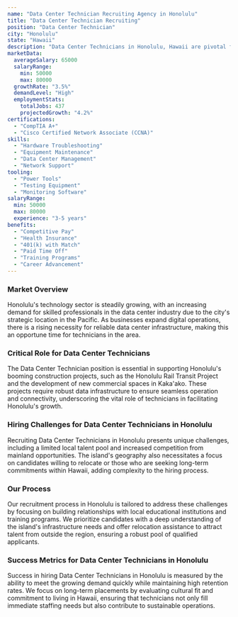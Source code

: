 ```yaml
---
name: "Data Center Technician Recruiting Agency in Honolulu"
title: "Data Center Technician Recruiting"
position: "Data Center Technician"
city: "Honolulu"
state: "Hawaii"
description: "Data Center Technicians in Honolulu, Hawaii are pivotal for ensuring the running and maintenance of data centers, providing on-site support for data center equipment and are often involved in equipment testing and deployment."
marketData:
  averageSalary: 65000
  salaryRange:
    min: 50000
    max: 80000
  growthRate: "3.5%"
  demandLevel: "High"
  employmentStats:
    totalJobs: 437
    projectedGrowth: "4.2%"
certifications:
  - "CompTIA A+"
  - "Cisco Certified Network Associate (CCNA)"
skills:
  - "Hardware Troubleshooting"
  - "Equipment Maintenance"
  - "Data Center Management"
  - "Network Support"
tooling:
  - "Power Tools"
  - "Testing Equipment"
  - "Monitoring Software"
salaryRange:
  min: 50000
  max: 80000
  experience: "3-5 years"
benefits:
  - "Competitive Pay"
  - "Health Insurance"
  - "401(k) with Match"
  - "Paid Time Off"
  - "Training Programs"
  - "Career Advancement"
---
```


### Market Overview
Honolulu's technology sector is steadily growing, with an increasing demand for skilled professionals in the data center industry due to the city's strategic location in the Pacific. As businesses expand digital operations, there is a rising necessity for reliable data center infrastructure, making this an opportune time for technicians in the area.

### Critical Role for Data Center Technicians
The Data Center Technician position is essential in supporting Honolulu's booming construction projects, such as the Honolulu Rail Transit Project and the development of new commercial spaces in Kaka'ako. These projects require robust data infrastructure to ensure seamless operation and connectivity, underscoring the vital role of technicians in facilitating Honolulu's growth.

### Hiring Challenges for Data Center Technicians in Honolulu
Recruiting Data Center Technicians in Honolulu presents unique challenges, including a limited local talent pool and increased competition from mainland opportunities. The island's geography also necessitates a focus on candidates willing to relocate or those who are seeking long-term commitments within Hawaii, adding complexity to the hiring process.

### Our Process
Our recruitment process in Honolulu is tailored to address these challenges by focusing on building relationships with local educational institutions and training programs. We prioritize candidates with a deep understanding of the island's infrastructure needs and offer relocation assistance to attract talent from outside the region, ensuring a robust pool of qualified applicants.

### Success Metrics for Data Center Technicians in Honolulu
Success in hiring Data Center Technicians in Honolulu is measured by the ability to meet the growing demand quickly while maintaining high retention rates. We focus on long-term placements by evaluating cultural fit and commitment to living in Hawaii, ensuring that technicians not only fill immediate staffing needs but also contribute to sustainable operations.